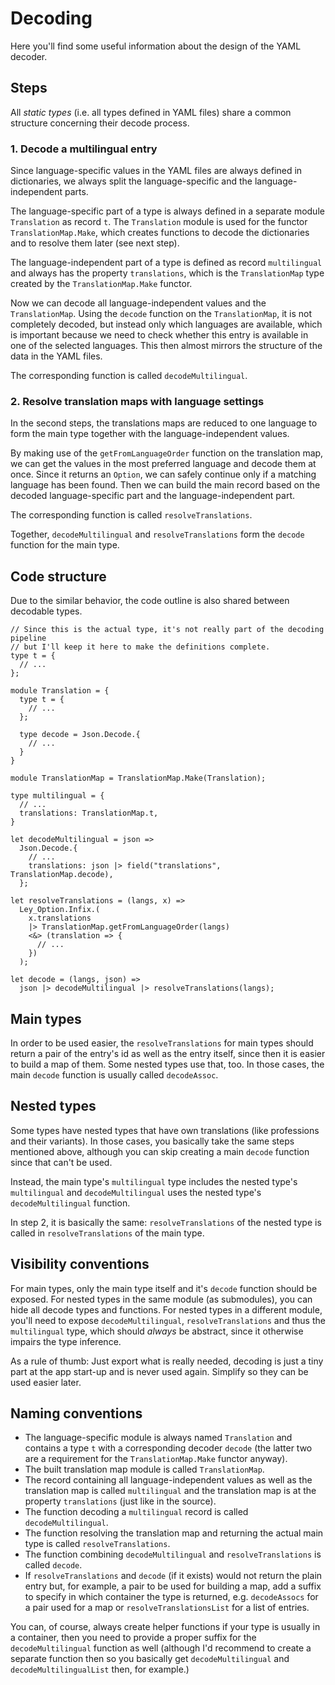 # Decoding

Here you'll find some useful information about the design of the YAML decoder.

## Steps

All *static types* (i.e. all types defined in YAML files) share a common structure concerning their decode process.

### 1. Decode a multilingual entry

Since language-specific values in the YAML files are always defined in dictionaries, we always split the language-specific and the language-independent parts.

The language-specific part of a type is always defined in a separate module `Translation` as record `t`. The `Translation` module is used for the functor `TranslationMap.Make`, which creates functions to decode the dictionaries and to resolve them later (see next step).

The language-independent part of a type is defined as record `multilingual` and always has the property `translations`, which is the `TranslationMap` type created by the `TranslationMap.Make` functor.

Now we can decode all language-independent values and the `TranslationMap`. Using the `decode` function on the `TranslationMap`, it is not completely decoded, but instead only which languages are available, which is important because we need to check whether this entry is available in one of the selected languages. This then almost mirrors the structure of the data in the YAML files.

The corresponding function is called `decodeMultilingual`.

### 2. Resolve translation maps with language settings

In the second steps, the translations maps are reduced to one language to form the main type together with the language-independent values.

By making use of the `getFromLanguageOrder` function on the translation map, we can get the values in the most preferred language and decode them at once. Since it returns an `Option`, we can safely continue only if a matching language has been found. Then we can build the main record based on the decoded language-specific part and the language-independent part.

The corresponding function is called `resolveTranslations`.

Together, `decodeMultilingual` and `resolveTranslations` form the `decode` function for the main type.

## Code structure

Due to the similar behavior, the code outline is also shared between decodable types.

```re
// Since this is the actual type, it's not really part of the decoding pipeline
// but I'll keep it here to make the definitions complete.
type t = {
  // ...
};

module Translation = {
  type t = {
    // ...
  };

  type decode = Json.Decode.{
    // ...
  }
}

module TranslationMap = TranslationMap.Make(Translation);

type multilingual = {
  // ...
  translations: TranslationMap.t,
}

let decodeMultilingual = json =>
  Json.Decode.{
    // ...
    translations: json |> field("translations", TranslationMap.decode),
  };

let resolveTranslations = (langs, x) =>
  Ley_Option.Infix.(
    x.translations
    |> TranslationMap.getFromLanguageOrder(langs)
    <&> (translation => {
      // ...
    })
  );

let decode = (langs, json) =>
  json |> decodeMultilingual |> resolveTranslations(langs);
```

## Main types

In order to be used easier, the `resolveTranslations` for main types should return a pair of the entry's id as well as the entry itself, since then it is easier to build a map of them. Some nested types use that, too. In those cases, the main `decode` function is usually called `decodeAssoc`.

## Nested types

Some types have nested types that have own translations (like professions and their variants). In those cases, you basically take the same steps mentioned above, although you can skip creating a main `decode` function since that can't be used.

Instead, the main type's `multilingual` type includes the nested type's `multilingual` and `decodeMultilingual` uses the nested type's `decodeMultilingual` function.

In step 2, it is basically the same: `resolveTranslations` of the nested type is called in `resolveTranslations` of the main type.

## Visibility conventions

For main types, only the main type itself and it's `decode` function should be exposed. For nested types in the same module (as submodules), you can hide all decode types and functions. For nested types in a different module, you'll need to expose `decodeMultilingual`, `resolveTranslations` and thus the `multilingual` type, which should *always* be abstract, since it otherwise impairs the type inference.

As a rule of thumb: Just export what is really needed, decoding is just a tiny part at the app start-up and is never used again. Simplify so they can be used easier later.

## Naming conventions

- The language-specific module is always named `Translation` and contains a type `t` with a corresponding decoder `decode` (the latter two are a requirement for the `TranslationMap.Make` functor anyway).
- The built translation map module is called `TranslationMap`.
- The record containing all language-independent values as well as the translation map is called `multilingual` and the translation map is at the property `translations` (just like in the source).
- The function decoding a `multilingual` record is called `decodeMultilingual`.
- The function resolving the translation map and returning the actual main type is called `resolveTranslations`.
- The function combining `decodeMultilingual` and `resolveTranslations` is called `decode`.
- If `resolveTranslations` and `decode` (if it exists) would not return the plain entry but, for example, a pair to be used for building a map, add a suffix to specify in which container the type is returned, e.g. `decodeAssocs` for a pair used for a map or `resolveTranslationsList` for a list of entries.

You can, of course, always create helper functions if your type is usually in a container, then you need to provide a proper suffix for the `decodeMultilingual` function as well (although I'd recommend to create a separate function then so you basically get `decodeMultilingual` and `decodeMultilingualList` then, for example.)
